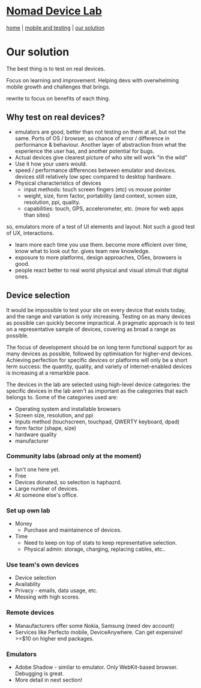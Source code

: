 # [Nomad Device Lab](index.md)

[home](index.md) | [mobile and testing](mobile-and-testing.md) | [our solution](our-solution.md)

# Our solution

The best thing is to test on real devices.

Focus on learning and improvement. Helping devs with overwhelming mobile growth and challenges that brings.

rewrite to focus on benefits of each thing.



## Why test on real devices?

* emulators are good, better than not testing on them at all, but not the same. Ports of OS / browser, so chance of error / difference in performance & behaviour. Another layer of abstraction from what the experience the user has, and another potential for bugs.
* Actual devices give clearest picture of who site will work "in the wild"
* Use it how your users would.
* speed / performance differences between emulator and devices. devices still relatively low spec compared to desktop hardware.
* Physical characteristics of devices
	* input methods: touch screen fingers (etc) vs mouse pointer
	* weight, size, form factor, portability (and context, screen size, resolution, ppi, quality.
	* capabilities: touch, GPS, accelerometer, etc. (more for web apps than sites)

so, emulators more of a test of UI elements and layout. Not such a good test of UX, interactions.

* learn more each time you use them. become more efficient over time, know what to look out for. gives team new knowledge.
* exposure to more platforms, design approaches, OSes, browsers is good.
* people react better to real world physical and visual stimuli that digital ones.



## Device selection

It would be impossible to test your site on every device that exists today, and the range and variation is only increasing. Testing on as many devices as possible can quickly become impractical. A pragmatic approach is to test on a representative sample of devices, covering as broad a range as possible.

The focus of development should be on long term functional support for as many devices as possible, followed by optimisation for higher-end devices. Achieving perfection for specific devices or platforms will only be a short term success: the quantity, quality, and variety of internet-enabled devices is increasing at a remarkble pace.

The devices in the lab are selected using high-level device categories: the specific devices in the lab aren't as important as the categories that each belongs to. Some of the categories used are:

* Operating system and installable browsers
* Screen size, resolution, and ppi
* Inputs method (touchscreen, touchpad, QWERTY keyboard, dpad)
* form factor (shape, size)
* hardware quality
* manufacturer



### Community labs (abroad only at the moment)

* Isn't one here yet.
* Free
* Devices donated, so selection is haphazrd.
* Large number of devices.
* At someone else's office.

### Set up own lab

* Money
	* Purchase and maintainence of devices.
* Time
	* Need to keep on top of stats to keep representative selection.
	* Physical admin: storage, charging, replacing cables, etc.. 

### Use team's own devices

* Device selection
* Availablity
* Privacy - emails, data usage, etc.
* Messing with high scores.


### Remote devices

* Manaufacturers offer some Nokia, Samsung (need dev account)
* Services like Perfecto mobile, DeviceAnywhere. Can get expensive! >=$10 on higher end packages.

### Emulators

* Adobe Shadow - similar to emulator. Only WebKit-based browser. Debugging is great.
* More detail in next section!